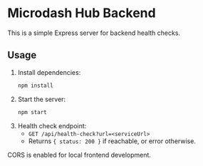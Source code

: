 # Microdash Hub Backend

This is a simple Express server for backend health checks.

## Usage

1. Install dependencies:
   ```sh
   npm install
   ```
2. Start the server:
   ```sh
   npm start
   ```
3. Health check endpoint:
   - `GET /api/health-check?url=<serviceUrl>`
   - Returns `{ status: 200 }` if reachable, or error otherwise.

CORS is enabled for local frontend development.
